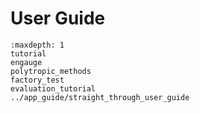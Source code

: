 # User Guide

```{toctree}
:maxdepth: 1
tutorial
engauge
polytropic_methods
factory_test
evaluation_tutorial
../app_guide/straight_through_user_guide
```
